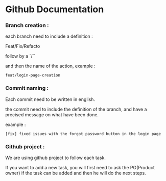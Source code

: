 # Github Documentation

### Branch creation :

each branch need to include a definition :

Feat/Fix/Refacto

follow by a `/``

and then the name of the action, example :

`feat/login-page-creation`

### Commit naming :

Each commit need to be written in english.

the commit need to include the definition of the branch, and have a precised message on what have been done.

example :

`[fix] fixed issues with the forgot password button in the login page`

### Github project :

We are using github project to follow each task.

If you want to add a new task, you will first need to ask the PO(Product owner) if the task can be added and then he will do the next steps.
